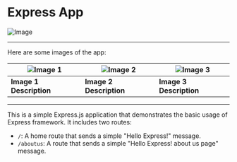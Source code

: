 # Express App
![Image](https://encrypted-tbn0.gstatic.com/images?q=tbn:ANd9GcR2_RY4COV565Nju7b4ZI5tsPkJQT1imxdFXg&s)

---
Here are some images of the app:

| ![Image 1]() | ![Image 2](images/image2.jpg) | ![Image 3](images/image3.jpg) |
|------------------------------|------------------------------|------------------------------|
| **Image 1 Description**       | **Image 2 Description**       | **Image 3 Description**       |

---

This is a simple Express.js application that demonstrates the basic usage of Express framework. It includes two routes:

- `/`: A home route that sends a simple "Hello Express!" message.
- `/aboutus`: A route that sends a simple "Hello Express! about us page" message.

